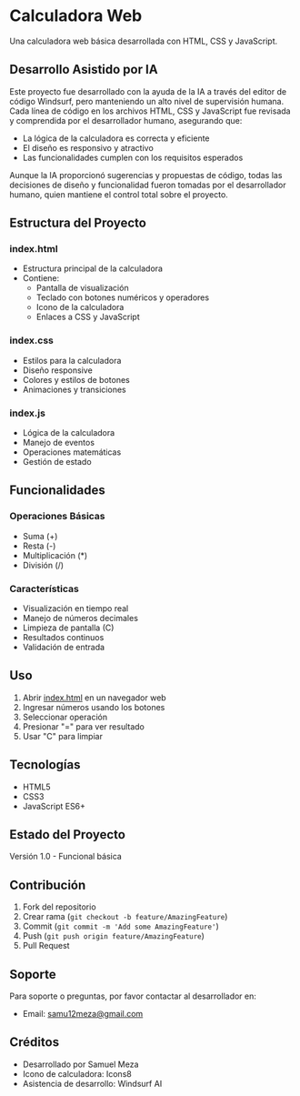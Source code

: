# Calculadora Web

Una calculadora web básica desarrollada con HTML, CSS y JavaScript.

## Desarrollo Asistido por IA

Este proyecto fue desarrollado con la ayuda de la IA a través del editor de código Windsurf, pero manteniendo un alto nivel de supervisión humana. Cada línea de código en los archivos HTML, CSS y JavaScript fue revisada y comprendida por el desarrollador humano, asegurando que:
- La lógica de la calculadora es correcta y eficiente
- El diseño es responsivo y atractivo
- Las funcionalidades cumplen con los requisitos esperados

Aunque la IA proporcionó sugerencias y propuestas de código, todas las decisiones de diseño y funcionalidad fueron tomadas por el desarrollador humano, quien mantiene el control total sobre el proyecto.

## Estructura del Proyecto

### index.html
- Estructura principal de la calculadora
- Contiene:
  - Pantalla de visualización
  - Teclado con botones numéricos y operadores
  - Icono de la calculadora
  - Enlaces a CSS y JavaScript

### index.css
- Estilos para la calculadora
- Diseño responsive
- Colores y estilos de botones
- Animaciones y transiciones

### index.js
- Lógica de la calculadora
- Manejo de eventos
- Operaciones matemáticas
- Gestión de estado

## Funcionalidades

### Operaciones Básicas
- Suma (+)
- Resta (-)
- Multiplicación (*)
- División (/)

### Características
- Visualización en tiempo real
- Manejo de números decimales
- Limpieza de pantalla (C)
- Resultados continuos
- Validación de entrada

## Uso

1. Abrir [index.html](cci:7://file:///c:/Users/Equipo/Documents/practicasProyectos/practicaCalculadora/index.html:0:0-0:0) en un navegador web
2. Ingresar números usando los botones
3. Seleccionar operación
4. Presionar "=" para ver resultado
5. Usar "C" para limpiar

## Tecnologías

- HTML5
- CSS3
- JavaScript ES6+

## Estado del Proyecto

Versión 1.0 - Funcional básica

## Contribución

1. Fork del repositorio
2. Crear rama (`git checkout -b feature/AmazingFeature`)
3. Commit (`git commit -m 'Add some AmazingFeature'`)
4. Push (`git push origin feature/AmazingFeature`)
5. Pull Request

## Soporte

Para soporte o preguntas, por favor contactar al desarrollador en:
- Email: samu12meza@gmail.com

## Créditos

- Desarrollado por Samuel Meza
- Icono de calculadora: Icons8
- Asistencia de desarrollo: Windsurf AI